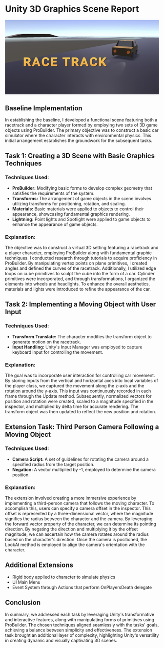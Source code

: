 # Unity 3D Graphics Scene Report

![RaceTrack](/Assets/raceTrack.png)

## Baseline Implementation

In establishing the baseline, I developed a functional scene featuring both a racetrack and a character player formed by employing two sets of 3D game objects using ProBuilder. The primary objective was to construct a basic car simulator where the character interacts with environmental physics. This initial arrangement establishes the groundwork for the subsequent tasks.

## Task 1: Creating a 3D Scene with Basic Graphics Techniques


### Techniques Used:
- **ProBuilder:** Modifying basic forms to develop complex geometry that satisfies the requirements of the system.
- **Transforms:** The arrangement of game objects in the scene involves utilizing transforms for positioning, rotation, and scaling.
- **Materials:** Basic materials were applied to objects to control their appearance, showcasing fundamental graphics rendering.
- **Lightning:** Point lights and Spotlight were applied to game objects to enhance the appearance of game objects.

### Explanation:

The objective was to construct a virtual 3D setting featuring a racetrack and a player character, employing ProBuilder along with fundamental graphic techniques. I conducted research through tutorials to acquire proficiency in ProBuilder. By manipulating vertex points on plane primitives, I created angles and defined the curves of the racetrack. Additionally, I utilized edge loops on cube primitives to sculpt the cube into the form of a car. Cylinder primitives were incorporated, and through transformations, I organized the elements into wheels and headlights. To enhance the overall aesthetics, materials and lights were introduced to refine the appearance of the car.

## Task 2: Implementing a Moving Object with User Input

### Techniques Used:
- **Transform.Translate:** The character modifies the transform object to generate motion on the racetrack.
- **Input Handling:** Unity's Input Manager was employed to capture keyboard input for controlling the movement.

### Explanation:

The goal was to incorporate user interaction for controlling car movement. By storing inputs from the vertical and horizontal axes into local variables of the player class, we captured the movement along the z-axis and the rotation around the y-axis. This input was continuously recorded in each frame through the Update method. Subsequently, normalized vectors for position and rotation were created, scaled to a magnitude specified in the inspector, and multiplied by delta time for accurate rendering. The transform object was then updated to reflect the new position and rotation.

## Extension Task: Third Person Camera Following a Moving Object

### Techniques Used:
- **Camera Script:** A set of guidelines for rotating the camera around a specified radius from the target position.
- **Negation:** A vector multiplied by -1, employed to determine the camera position.

### Explanation:
The extension involved creating a more immersive experience by implementing a third-person camera that follows the moving character. To accomplish this, users can specify a camera offset in the inspector. This offset is represented by a three-dimensional vector, where the magnitude signifies the radius between the character and the camera. By leveraging the forward vector property of the character, we can determine its pointing direction. By negating the direction and multiplying it by the offset magnitude, we can ascertain how the camera rotates around the radius based on the character's direction. Once the camera is positioned, the LookAt method is employed to align the camera's orientation with the character.

## Additional Extensions

- Rigid body applied to character to simulate physics 
- UI Main Menu
- Event System through Actions that perform OnPlayersDeath delegate

## Conclusion

In summary, we addressed each task by leveraging Unity's transformative and interactive features, along with manipulating forms of primitives using ProBuilder. The chosen techniques aligned seamlessly with the tasks' goals, achieving a balance between simplicity and effectiveness. The extension task brought an additional layer of complexity, highlighting Unity's versatility in creating dynamic and visually captivating 3D scenes.